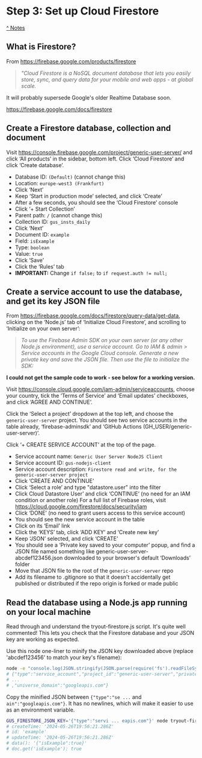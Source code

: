 # Step 3: Set up Cloud Firestore

[^ Notes](./00-notes.md)

## What is Firestore?

From <https://firebase.google.com/products/firestore>

> _"Cloud Firestore is a NoSQL document database that lets you easily store,_
> _sync, and query data for your mobile and web apps - at global scale._

It will probably supersede Google's older Realtime Database soon.

<https://firebase.google.com/docs/firestore>

## Create a Firestore database, collection and document

Visit <https://console.firebase.google.com/project/generic-user-server/> and
click ‘All products’ in the sidebar, bottom left. Click ‘Cloud Firestore’ and
click ‘Create database’.

- Database ID: `(Default)` (cannot change this)
- Location: `europe-west3 (Frankfurt)`
- Click ‘Next’
- Keep ‘Start in production mode’ selected, and click ‘Create’
- After a few seconds, you should see the ‘Cloud Firestore’ console
- Click ‘+ Start Collection’
- Parent path: `/` (cannot change this)
- Collection ID: `gus_insts_daily`
- Click ‘Next’
- Document ID: `example`
- Field: `isExample`
- Type: `boolean`
- Value: `true`
- Click ‘Save’
- Click the ‘Rules’ tab
- __IMPORTANT:__ Change `if false;` to `if request.auth != null;`

## Create a service account to use the database, and get its key JSON file

From <https://firebase.google.com/docs/firestore/query-data/get-data>, clicking
on the ‘Node.js’ tab of ‘Initialize Cloud Firestore’, and scrolling to
‘Initialize on your own server’:

> _To use the Firebase Admin SDK on your own server (or any other Node.js_
> _environment), use a service account. Go to IAM & admin > Service accounts in_
> _the Google Cloud console. Generate a new private key and save the JSON file._
> _Then use the file to initialize the SDK:_

__I could not get the sample code to work - see below for a working version.__

Visit <https://console.cloud.google.com/iam-admin/serviceaccounts>, choose
your country, tick the ‘Terms of Service’ and ‘Email updates’ checkboxes, and
click ‘AGREE AND CONTINUE’.

Click the ‘Select a project’ dropdown at the top left, and choose the
`generic-user-server` project. You should see two service accounts in the table
already, ‘firebase-adminsdk’ and ‘GitHub Actions (GH_USER/generic-user-server)’.

Click ‘+ CREATE SERVICE ACCOUNT’ at the top of the page.

- Service account name: `Generic User Server NodeJS Client`
- Service account ID: `gus-nodejs-client`
- Service account description:
  `Firestore read and write, for the generic-user-server project`
- Click ‘CREATE AND CONTINUE’
- Click ‘Select a role’ and type "datastore.user" into the filter
- Click Cloud Datastore User’ and click ‘CONTINUE’ (no need for an IAM
  condition or another role) For a full list of Firebase roles, visit
  <https://cloud.google.com/firestore/docs/security/iam>
- Click ‘DONE’ (no need to grant users access to this service account)
- You should see the new service account in the table
- Click on its ‘Email’ link
- Click the ‘KEYS’ tab, click ‘ADD KEY’ and ‘Create new key’
- Keep ‘JSON’ selected, and click ‘CREATE’
- You should see a ‘Private key saved to your computer’ popup, and find a JSON
  file named something like generic-user-server-abcdef123456.json downloaded to
  your browser's default ‘Downloads’ folder
- Move that JSON file to the root of the `generic-user-server` repo
- Add its filename to .gitignore so that it doesn't accidentally get published
  or distributed if the repo origin is forked or made public

## Read the database using a Node.js app running on your local machine

Read through and understand the tryout-firestore.js script. It's quite well
commented! This lets you check that the Firestore database and your JSON key are
working as expected.

Use this node one-liner to minify the JSON key downloaded above (replace
'abcdef123456' to match your key's filename):

```bash
node -e "console.log(JSON.stringify(JSON.parse(require('fs').readFileSync('generic-user-server-abcdef123456.json')+'')))"
# {"type":"service_account","project_id":"generic-user-server","private_key_id":
# ...
# ,"universe_domain":"googleapis.com"}
```

Copy the minified JSON between `{"type":"se ...` and `ain":"googleapis.com"}`.
It has no newlines, which will make it easier to use as an environment variable.

```bash
GUS_FIRESTORE_JSON_KEY='{"type":"servi ... eapis.com"}' node tryout-firestore.js
# createTime: '2024-05-26T19:56:21.286Z'
# id: 'example'
# updateTime: '2024-05-26T19:56:21.286Z'
# data(): '{"isExample":true}'
# doc.get('isExample'): true
```

